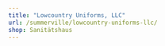 ```yaml
---
title: "Lowcountry Uniforms, LLC"
url: /summerville/lowcountry-uniforms-llc/
shop: Sanitätshaus
---
```

